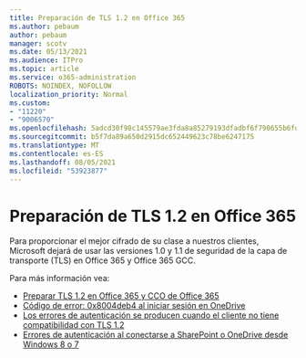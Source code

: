 ```yaml
---
title: Preparación de TLS 1.2 en Office 365
ms.author: pebaum
author: pebaum
manager: scotv
ms.date: 05/13/2021
ms.audience: ITPro
ms.topic: article
ms.service: o365-administration
ROBOTS: NOINDEX, NOFOLLOW
localization_priority: Normal
ms.custom:
- "11220"
- "9006570"
ms.openlocfilehash: 5adcd30f98c145579ae3fda8a85279193dfadbf6f790655b6fd4c3c6475bfab7
ms.sourcegitcommit: b5f7da89a650d2915dc652449623c78be6247175
ms.translationtype: MT
ms.contentlocale: es-ES
ms.lasthandoff: 08/05/2021
ms.locfileid: "53923877"
---
```

# <a name="preparing-for-tls-12-in-office-365"></a>Preparación de TLS 1.2 en Office 365

Para proporcionar el mejor cifrado de su clase a nuestros clientes, Microsoft dejará de usar las versiones 1.0 y 1.1 de seguridad de la capa de transporte (TLS) en Office 365 y Office 365 GCC. 

Para más información vea:

- [Preparar TLS 1.2 en Office 365 y CCO de Office 365](/microsoft-365/compliance/prepare-tls-1.2-in-office-365)
- [Código de error: 0x8004deb4 al iniciar sesión en OneDrive](https://support.microsoft.com/office/error-code-0x8004deb4-when-signing-in-to-onedrive-e8a8d97c-a87e-4dda-a67e-bae4fef05dcb)
- [Los errores de autenticación se producen cuando el cliente no tiene compatibilidad con TLS 1.2](/sharepoint/troubleshoot/administration/authentication-errors-tls12-support)
- [Errores de autenticación al conectarse a SharePoint o OneDrive desde Windows 8 o 7](/sharepoint/troubleshoot/administration/authentication-errors-windows7)
